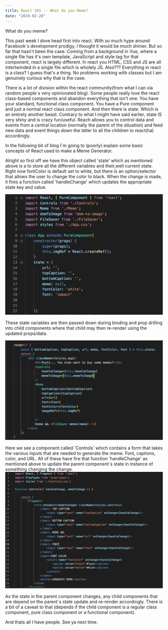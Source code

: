 ```yaml
---
title: React 101 -- What do you Meme?
date: "2019-02-20"
---
```



What do you meme?

This past week I dove head first into react. With so much hype around Facebook`s development prodigy, I thought it would be much shinier. But so far that hasn't been the case. Coming from a background in Vue, where a single file has it's own template, JavaScript and style tag for that component, react is largely different. In react you HTML, CSS and JS are all intertwinded in a single file which is wholely JS. Also??? Everything in react is a class? I guess that's a thing. No problems working with classes but I am genuinely curious why that is the case. 

There is a lot of division within the react community(from what I can via random people`s very opinionated blog). Some people really  love the react class-based components and abandon everything that isn't one. You have your standard, functional class component. You have a Pure component and just a normal react class component. And then there is state. Which is an entirely another beast. Contrary to what I might have said earlier, state IS very shiny and is crazy fun/useful. Reach allows you to control data and events from a central location (normally the parent of the situation) and feed new data and event things down the latter to all the children to react(ha) accordingly. 

In the following bit of blog I`m going to (poorly) explain some basic concepts of React used to make a Meme Generator. 

Alright so first off we have this object called 'state' which as mentioned above is a to store all the different variables and their,well current state. Right now fontColor is default set to white, but there is an option/selector that allows the user to change the color to black. When the change is made, it fires a function called 'handleChange' which updates the appropriate state key and value. 

![First photo](./2.png)

These state variables are then passed down during binding and prop drilling into child components where that child may then re-render using the updated props/data. 


![Second photo](./1.png)

Here we see a component called 'Controls' which contains a form that takes the various inputs that are needed to generate the meme. Font, captions, color, and URL. All of these have fire that function 'handleChange' as mentioned above to update the parent component`s state in instance of something changing the change. 
![Third photo](./3.png)

As the state in the parent component changes, any child components that are depend on the parent`s state update and re-render accordingly. There is a bit of a caveat to that (depends if the child component is a regular class component, pure class component or a functional component).

And thats all I have people. See ya next time.